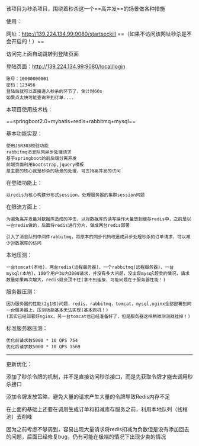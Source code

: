 该项目为秒杀项目，围绕着秒杀这一个==高并发==的场景做各种措施

使用：

网址：http://139.224.134.99:9080/startseckill ==（如果不访问该网址秒杀是不会开启的！）==

访问完上面自动跳转到登陆页面

登陆页面：http://139.224.134.99:9080/local/login 

```shell
账号：10000000001
密码：123456
登陆后就可以直接进入秒杀的环节了，倒计时60s
如果点太快可能查询不到订单....
```

本项目使用技术栈：

==springboot2.0+mybatis+redis+rabbitmq+mysql==

基本功能实现：

```shell
使用JSR303校验功能
rabbitmq消息队列异步处理请求
基于springboot的前后端分离开发
前端页面利用bootstrap,jquery模板
最主要的核心就是秒杀的场景的处理，可支持高并发的访问
```

在登陆功能上：

```shell
以redis为核心构建分布式session，处理服务器的集群session问题
```

在限流方面上：

```shell
为避免高并发量对数据库造成的冲击，以对数据库的读写操作大量放到缓存redis中，之前是以一台redis做的，后面将redis进行分片，做成两台redis部署

引入了消息队列中间件rabbitmq，将原本的同步代码改造成异步处理秒杀的订单请求，可以减少对数据库的访问
```

本地压测：

```shell
一台tomcat(本地)，两台redis(远程服务器)，一个rabbitmq(远程服务器)，一台mysql(本地)，100个用户3s内3000请求，并没有多大问题，没出现mysql超卖的情况，请求数量如果再次增大，redis就会顶不住(拿不到连接，可能问题在于服务器性能！)
```

服务器压测：

```shell
因为服务器的性能(2g1核)问题，redis，rabbitmq，tomcat，mysql,nginx全部部署到同一台服务器上，压测功能基本无法实现(基本宕机！)
(其实已经部署好nginx，另一台tomcat也已经准备好了，但是服务器这样稍微测测就挂掉！)
```

标准服务器压测：
```shell
优化前请求数5000 * 10 QPS 754
优化后请求数5000 * 10 QPS 1569
```

---------------------------------------------------------------

更新优化：

添加了秒杀令牌的机制，并不是直接访问秒杀接口，而是先获取令牌才能去调用秒杀接口

添加令牌发放策略，避免大量的请求产生大量的令牌导致Redis内存不足

在上面的基础上还要在调用生成订单和扣减库存服务之前，利用本地队列（线程池）去削峰

因为之前考虑不够周到，容易出现大量请求将redis扣减为负数但是没有添加回去的问题，后面已经修复bug，仍有可能在极端的情况下出现少卖的情况



